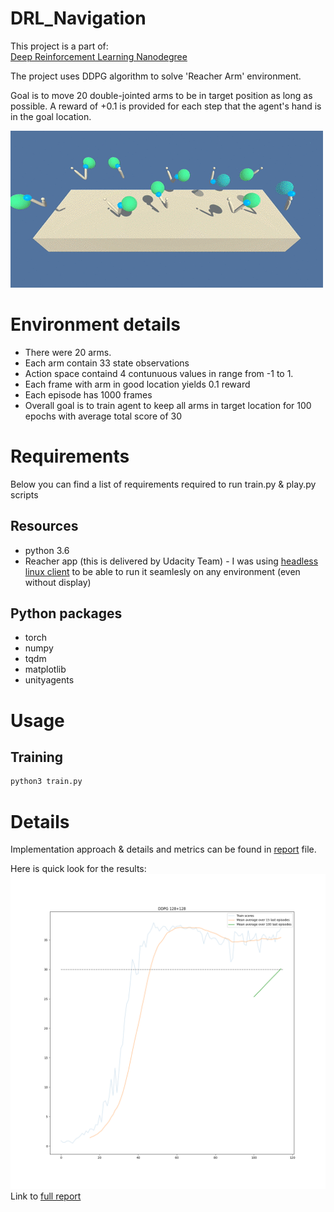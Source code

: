 # DRL_Navigation
This project is a part of:  
 [Deep Reinforcement Learning Nanodegree](https://www.udacity.com/course/deep-reinforcement-learning-nanodegree--nd893
 )

The project uses DDPG algorithm to solve 'Reacher Arm' environment.  

Goal is to move 20 double-jointed arms to be in target position as long as possible. A reward of +0.1 is provided for each step that the agent's hand is in the goal location.

![reacher app](./data/reacher.gif)

# Environment details
* There were 20 arms. 
* Each arm contain 33 state observations
* Action space containd 4 contunuous values in range from -1 to 1.
* Each frame with arm in good location yields 0.1 reward
* Each episode has 1000 frames
* Overall goal is to train agent to keep all arms in target location for 100 epochs with average total score of 30 

# Requirements
Below you can find a list of requirements required to run train.py & play.py scripts
## Resources
- python 3.6
- Reacher app (this is delivered by Udacity Team) - I was using [headless linux client](https://s3-us-west-1.amazonaws.com/udacity-drlnd/P2/Reacher/Reacher_Linux_NoVis.zip) to be able to run it seamlesly on any environment (even without display)

## Python packages
- torch 
- numpy 
- tqdm
- matplotlib
- unityagents

# Usage
## Training
```bash
python3 train.py
```

 # Details
Implementation approach & details and metrics can be found in [report](./Report.md) file.

Here is quick look for the results:  
![data](./data/results_DDPG%20128+128_20200904_224050.png)  
Link to [full report](./Report.md) 